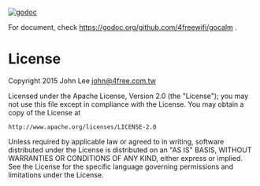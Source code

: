 [![godoc](https://godoc.org/github.com/4freewifi/gocalm?status.svg)](https://godoc.org/github.com/4freewifi/gocalm)

For document, check https://godoc.org/github.com/4freewifi/gocalm .

# License

Copyright 2015 John Lee <john@4free.com.tw>

Licensed under the Apache License, Version 2.0 (the "License");
you may not use this file except in compliance with the License.
You may obtain a copy of the License at

    http://www.apache.org/licenses/LICENSE-2.0

Unless required by applicable law or agreed to in writing, software
distributed under the License is distributed on an "AS IS" BASIS,
WITHOUT WARRANTIES OR CONDITIONS OF ANY KIND, either express or implied.
See the License for the specific language governing permissions and
limitations under the License.
